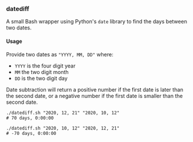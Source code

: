 ### datediff
A small Bash wrapper using Python's `date` library to find the days between two dates.

#### Usage
Provide two dates as `"YYYY, MM, DD"` where:
- `YYYY` is the four digit year
- `MM` the two digit month
- `DD` is the two digit day

Date subtraction will return a positive number if the first date is later than the second date, or a negative number if the first date is smaller than the second date.

```
./datediff.sh "2020, 12, 21" "2020, 10, 12"
# 70 days, 0:00:00

./datediff.sh "2020, 10, 12" "2020, 12, 21"
# -70 days, 0:00:00
```
